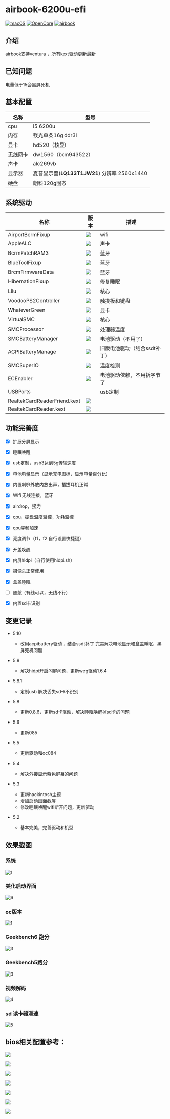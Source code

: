 # airbook-6200u-efi

[![macOS](https://img.shields.io/badge/macOS-13.2.1-yellow)](https://developer.apple.com/documentation/macos-release-notes) [![OpenCore](https://img.shields.io/badge/OpenCore-0.8.9-blue)](https://github.com/acidanthera/OpenCorePkg) [![airbook](https://img.shields.io/badge/Airbook-6200U-lightgrey)](https://github.com/nabaonan/airbook-6200u-efi)

## 介绍
airbook支持ventura ，所有kext驱动更新最新

## 已知问题

电量低于15会黑屏死机

## 基本配置

| 名称     | 型号                                         |
| -------- | -------------------------------------------- |
| cpu      | i5 6200u                                     |
| 内存     | 镁光单条16g ddr3l                            |
| 显卡     | hd520（核显）                                |
| 无线网卡 | dw1560（bcm94352z）                          |
| 声卡     | alc269vb                                     |
| 显示器   | 夏普显示器(**LQ133T1JW21**) 分辨率 2560x1440 |
| 硬盘     | 朗科120g固态                                 |

## 系统驱动

| 名称                         | 版本                                                         | 描述                         |
| ---------------------------- | ------------------------------------------------------------ | ---------------------------- |
| AirportBcrmFixup             | ![](https://img.shields.io/badge/version-2.1.6-informational) | wifi                         |
| AppleALC                     | ![](https://img.shields.io/badge/version-1.7.8-informational) | 声卡                         |
| BcrmPatchRAM3                | ![](https://img.shields.io/badge/version-2.6.4-informational) | 蓝牙                         |
| BlueToolFixup                | ![](https://img.shields.io/badge/version-2.6.4-informational) | 蓝牙                         |
| BrcmFirmwareData             | ![](https://img.shields.io/badge/version-2.6.4-informational) | 蓝牙                         |
| HibernationFixup             | ![](https://img.shields.io/badge/version-1.4.7-informational) | 修复睡眠                     |
| Lilu                         | ![](https://img.shields.io/badge/version-1.6.3-informational) | 核心                         |
| VoodooPS2Controller          | ![](https://img.shields.io/badge/version-2.2.4-informational) | 触摸板和键盘                 |
| WhateverGreen                | ![](https://img.shields.io/badge/version-1.6.4-informational) | 显卡                         |
| VirtualSMC                   | ![](https://img.shields.io/badge/version-1.3.0-informational) | 核心                         |
| SMCProcessor                 | ![](https://img.shields.io/badge/version-1.3.0-informational) | 处理器温度                   |
| SMCBatteryManager            | ![](https://img.shields.io/badge/version-1.3.0-informational) | 电池驱动（不用了）           |
| ACPIBatteryManage            | ![](https://img.shields.io/badge/version-1.81.4-informational) | 旧版电池驱动（结合ssdt补丁） |
| SMCSuperIO                   | ![](https://img.shields.io/badge/version-1.3.0-informational) | 温度检测                     |
| ECEnabler                    | ![](https://img.shields.io/badge/version-1.0.3-informational) | 电池驱动依赖，不用拆字节了   |
| USBPorts                     |                                                              | usb定制                      |
| RealtekCardReaderFriend.kext | ![](https://img.shields.io/badge/version-1.0.4-informational) |                              |
| RealtekCardReader.kext       | ![](https://img.shields.io/badge/version-0.9.7-informational) |                              |

## 功能完善度

- [x] 扩展分屏显示
- [x] 睡眠唤醒
- [x] usb定制，usb3达到5g传输速度
- [x] 电池电量显示（显示充电图标，显示电量百分比）
- [x] 内置喇叭外放内放出声，插拔耳机正常
- [x] Wifi 无线连接，蓝牙
- [x] airdrop，接力
- [x] cpu，硬盘温度监控，功耗监控
- [x] cpu睿频加速
- [x] 亮度调节（f1，f2  自行设置快捷键）
- [x] 开盖唤醒
- [x] 内屏hidpi（自行使用hidpi.sh）
- [x] 摄像头正常使用
- [x] 盒盖睡眠
- [ ] 随航（有线可以，无线不行）
- [x] 内置sd卡识别



## 变更记录



- 5.10
  - 改用acpibattery驱动 ，结合ssdt补丁 完美解决电池显示和盒盖睡眠，黑屏死机问题
  
- 5.9
  - 解决hidpi开启闪屏问题，更新weg驱动1.6.4

- 5.8.1
  - 定制usb 解决丢失sd卡不识别
- 5.8
  - 更新0.8.6，更新sd卡驱动，解决睡眠唤醒掉sd卡的问题
- 5.6
  - 更新085
- 5.5
  - 更新驱动和oc084
- 5.4
  - 解决外接显示紫色屏幕的问题
- 5.3
  - 更新hackintosh主题
  - 增加启动画面截屏
  - 修改睡眠唤醒wifi断开问题，更新驱动
- 5.2
  - 基本完美，完善驱动和机型


## 效果截图



### 系统

![1](./assets/1.jpg)

### 美化启动界面

![6](./assets/6.png)

### oc版本

![1](./assets/2.jpg)



### Geekbench6 跑分

![3](./assets/7.png)

### Geekbench5跑分

![3](./assets/3.jpg)



### 视频解码

![4](./assets/4.jpg)

### sd 读卡器测速

![5](./assets/5.png)

## bios相关配置参考：

![](./assets/bios/IMG_0149.jpeg)

![](./assets/bios/IMG_0150.jpeg)

![](./assets/bios/IMG_0151.jpeg)



![](./assets/bios/IMG_0152.jpeg)

![](./assets/bios/IMG_0153.jpeg)

![](./assets/bios/IMG_0154.jpeg)



![](./assets/bios/IMG_0155.jpeg)
